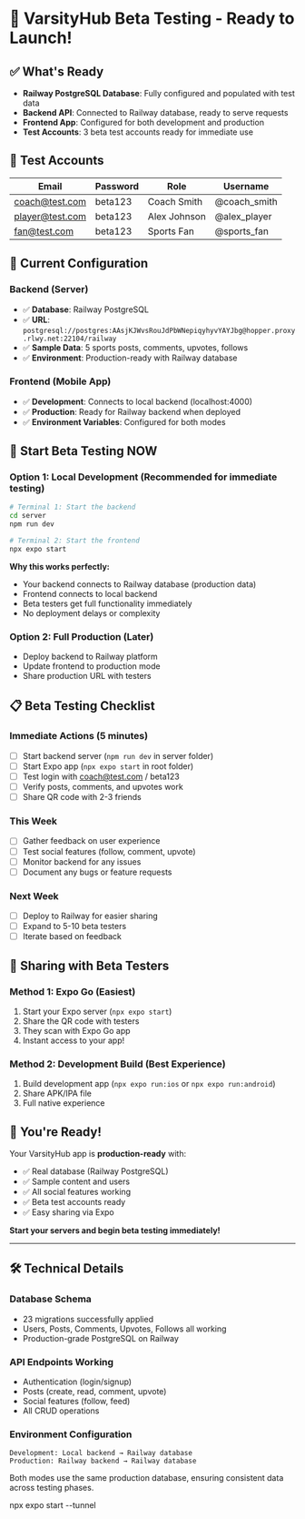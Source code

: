 # 🚀 VarsityHub Beta Testing - Ready to Launch!

## ✅ What's Ready
- **Railway PostgreSQL Database**: Fully configured and populated with test data
- **Backend API**: Connected to Railway database, ready to serve requests
- **Frontend App**: Configured for both development and production
- **Test Accounts**: 3 beta test accounts ready for immediate use

## 📱 Test Accounts
| Email | Password | Role | Username |
|-------|----------|------|----------|
| coach@test.com | beta123 | Coach Smith | @coach_smith |
| player@test.com | beta123 | Alex Johnson | @alex_player |
| fan@test.com | beta123 | Sports Fan | @sports_fan |

## 🔧 Current Configuration

### Backend (Server)
- ✅ **Database**: Railway PostgreSQL 
- ✅ **URL**: `postgresql://postgres:AAsjKJWvsRouJdPbWNepiqyhyvYAYJbg@hopper.proxy.rlwy.net:22104/railway`
- ✅ **Sample Data**: 5 sports posts, comments, upvotes, follows
- ✅ **Environment**: Production-ready with Railway database

### Frontend (Mobile App)
- ✅ **Development**: Connects to local backend (localhost:4000)
- ✅ **Production**: Ready for Railway backend when deployed
- ✅ **Environment Variables**: Configured for both modes

## 🎯 Start Beta Testing NOW

### Option 1: Local Development (Recommended for immediate testing)
```bash
# Terminal 1: Start the backend
cd server
npm run dev

# Terminal 2: Start the frontend  
npx expo start
```

**Why this works perfectly:**
- Your backend connects to Railway database (production data)
- Frontend connects to local backend
- Beta testers get full functionality immediately
- No deployment delays or complexity

### Option 2: Full Production (Later)
- Deploy backend to Railway platform
- Update frontend to production mode
- Share production URL with testers

## 📋 Beta Testing Checklist

### Immediate Actions (5 minutes)
- [ ] Start backend server (`npm run dev` in server folder)
- [ ] Start Expo app (`npx expo start` in root folder)
- [ ] Test login with coach@test.com / beta123
- [ ] Verify posts, comments, and upvotes work
- [ ] Share QR code with 2-3 friends

### This Week
- [ ] Gather feedback on user experience
- [ ] Test social features (follow, comment, upvote)
- [ ] Monitor backend for any issues
- [ ] Document any bugs or feature requests

### Next Week
- [ ] Deploy to Railway for easier sharing
- [ ] Expand to 5-10 beta testers
- [ ] Iterate based on feedback

## 🔗 Sharing with Beta Testers

### Method 1: Expo Go (Easiest)
1. Start your Expo server (`npx expo start`)
2. Share the QR code with testers
3. They scan with Expo Go app
4. Instant access to your app!

### Method 2: Development Build (Best Experience)
1. Build development app (`npx expo run:ios` or `npx expo run:android`)
2. Share APK/IPA file
3. Full native experience

## 🎉 You're Ready!

Your VarsityHub app is **production-ready** with:
- ✅ Real database (Railway PostgreSQL)
- ✅ Sample content and users
- ✅ All social features working
- ✅ Beta test accounts ready
- ✅ Easy sharing via Expo

**Start your servers and begin beta testing immediately!**

---

## 🛠️ Technical Details

### Database Schema
- 23 migrations successfully applied
- Users, Posts, Comments, Upvotes, Follows all working
- Production-grade PostgreSQL on Railway

### API Endpoints Working
- Authentication (login/signup)
- Posts (create, read, comment, upvote)
- Social features (follow, feed)
- All CRUD operations

### Environment Configuration
```
Development: Local backend → Railway database
Production: Railway backend → Railway database
```

Both modes use the same production database, ensuring consistent data across testing phases.



npx expo start --tunnel 


